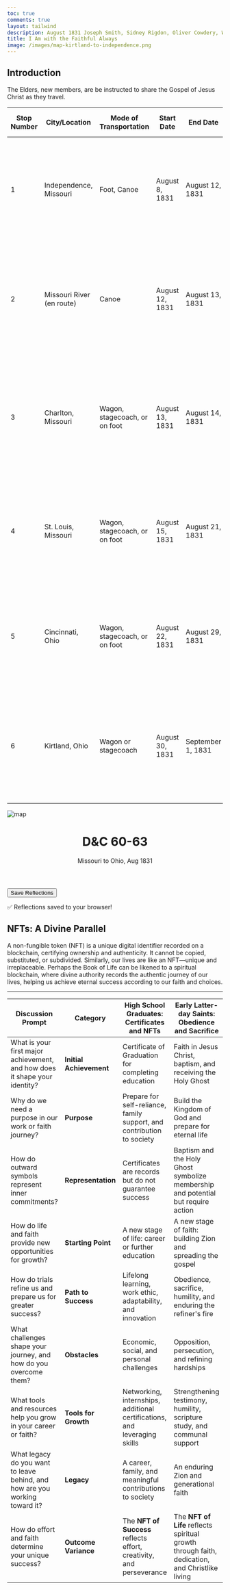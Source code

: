 ```yaml
---
toc: true
comments: true
layout: tailwind
description: August 1831 Joseph Smith, Sidney Rigdon, Oliver Cowdery, William W. Phelps, Sidney Gilbert, Samuel H. Smith, Reynolds Cahoon, Ezra Booth, Frederick G. Williams, Joseph Coe, are in travels back from Zion, Independence MO to Kirtland OH.
title: I Am with the Faithful Always 
image: /images/map-kirtland-to-independence.png
---
```


## Introduction

The Elders, new members, are be instructed to share the Gospel of Jesus Christ as they travel.

| **Stop Number** | **City/Location**         | **Mode of Transportation**     | **Start Date**    | **End Date**      | **Estimated Travel Time**                     | **Historical Context (Revelation)**                                                                                     |
|------------------|---------------------------|---------------------------------|-------------------|-------------------|-----------------------------------------------|-------------------------------------------------------------------------------------------------------------------------|
| 1                | Independence, Missouri   | Foot, Canoe                     | August 8, 1831    | August 12, 1831   | 4 days                                        | **D&C 60**: Commanded to preach the gospel; warned against idleness and fear. Many were instructed to travel two by two. |
| 2                | Missouri River (en route)| Canoe                           | August 12, 1831   | August 13, 1831   | 1 day                                        | **D&C 61**: Revelation about the dangers of the river and divine protection; groups disbanded, with some traveling on foot two by two. |
| 3                | Charlton, Missouri       | Wagon, stagecoach, or on foot   | August 13, 1831   | August 14, 1831   | 1 day                                        | **D&C 62**: The Prophet and his companions met elders traveling to Zion and were assured their testimonies were recorded in heaven. |
| 4                | St. Louis, Missouri      | Wagon, stagecoach, or on foot   | August 15, 1831   | August 21, 1831   | 6 days                                       | Preparation for the transition from river to land travel. No direct revelation recorded here, but preaching likely occurred. |
| 5                | Cincinnati, Ohio         | Wagon, stagecoach, or on foot   | August 22, 1831   | August 29, 1831   | 7 days                                        | Traveled northeast toward Kirtland; opportunity to preach and minister along the way. Some may have continued two by two. |
| 6                | Kirtland, Ohio           | Wagon or stagecoach             | August 30, 1831   | September 1, 1831 | 2 days                                        | **D&C 63**: Upon arrival in Kirtland, the Prophet received revelation concerning Zion, obedience, and blessings for the faithful. |

![map]({{site.baseurl}}/images/map-kirtland-to-independence.png)

<div class="max-w-4xl mx-auto px-4 py-8">
    <header class="mb-6">
        <h1 class="text-3xl font-bold text-gray-900">D&C 60-63</h1>
        <p class="text-lg text-gray-600">Missouri to Ohio, Aug 1831</p>
    </header>
    <!-- Dynamic Sections Container -->
    <div id="sections-container"></div>
    <div class="text-center mt-10">
        <button onclick="saveReflections()" class="bg-blue-600 hover:bg-blue-700 text-white font-semibold py-2 px-6 rounded">Save Reflections</button>
        <p id="saved-msg" class="mt-4 text-green-600 hidden">✅ Reflections saved to your browser!</p>
    </div>
</div>

<script>
    // JSON Data for Sections
    const sectionsData = [
        {
            title: "📖 D&C 60 Dedication of the land and the temple site August 8, 1831.  These verses emphasize preaching, faithfulness, and overcoming fear in teaching",
            image: "{{site.baseurl}}/images/missouri-preaching.png",
            scriptures: [
                "“With some I am not well pleased, for they will not open their mouths” (D&C 60:2)",
                "“Joseph, Sydney, Oliver to preach in Cincinnati... in this place let them lift up their voice and declare my word with loud voices, without wrath or doubting, ... and your sins are forgiven you.” (D&C 60:6,7)",
                "“And let the residue take their journey from St. Louis, two by two, and preach the word, not in haste, ..., until they return to the churches from whence they came.” (D&C 60:8)",
                "“Behold, they have been sent to preach my gospel among the congregations of the wicked; ..., thus: Thou shalt not idle away thy time, neither shalt thou bury thy talent that it may not be known.” (D&C 60:13)"
            ],
            description: "The Lord calls His servants to open their mouths and preach the gospel. He emphasizes faithfulness and the need to testify of His truths.",
            reflectionPlaceholder: "How do I overcome fear and hesitation in sharing the gospel?"
        },
        {
            title: "📖 D&C 61 Prophet and ten elders had traveled down the Missouri River in canoes. A focus on dangers of the river journey, the Lord’s protection, and spiritual warnings.",
            image: "{{site.baseurl}}/images/missouri-canoe.png",
            scriptures: [
                "“The destroyer rideth upon the face of the waters” (D&C 61:19)",
                "“Let all men beware how they take my name in their lips” (D&C 61:2)",
                "“I, the Lord, have decreed and the destroyer hath no power upon the land” (D&C 61:14)"
            ],
            description: "The journey on the Missouri River highlights the dangers and the Lord’s protection. It teaches reliance on His guidance and respect for His name and commands.",
            reflectionPlaceholder: "How do I trust in the Lord during uncertain and dangerous times?"
        },
        {
            title: "📖 D&C 62 Prophet and his group, who were on their way from Independence to Kirtland, met several elders who were on their way to the land of Zion.  Theae scriptures reflect forgiveness, reassurance, and blessings for bearing testimony.",
            image: "{{site.baseurl}}/images/missouri-meeting-by-the-way.png",
            scriptures: [
                "“I, the Lord, forgive sins unto those who confess their sins before me” (D&C 62:3)",
                "“I am with you unto the end” (D&C 62:9)",
                "“Ye are blessed, for the testimony which ye have borne is recorded in heaven” (D&C 62:1)"
            ],
            description: "The Lord reassures and blesses His servants for their faithful testimonies. He provides strength and forgiveness as they continue their missions.",
            reflectionPlaceholder: "What blessings have I experienced from sharing my testimony?"
        },
        {
            title: "📖 D&C 63 The Prophet, Sidney Rigdon, and Oliver Cowdery had arrived in Kirtland on August 27 1831 from their visit to Missouri. These versus align with the themes of the law of the gospel (faith, repentance, baptism, gift of the Holy Ghost), chastity, consecration, and preparation for Zion",
            image: "{{site.baseurl}}/images/kirtland-temple-sunrise.jpg",
            scriptures: [
                "“But, behold, faith cometh not by signs, but signs follow those that believe.” (D&C 63:9)",
                "“Nevertheless, I give commandments, and many have turned away from my commandments and have not kept them. There were among you adulterers...” (D&C 63:13,14)",
                "“let him impart all the money which he can impart, to be sent up unto the land of Zion.  Behold, these things are in his own hands, let him do according to wisdom.” (D&C 63:43,44)",
                "“Let all men beware how they take my name in their lips” (D&C 63:61)",
            ],
            description: "The Lord’s requirements of His people include purity, consecration, and willingness to follow His path. He offers promises of Zion and eternal blessings to those who are faithful.",
            reflectionPlaceholder: "What does it mean to fully give my heart and mind to the Lord?"
        },
    ];

    // Function to generate a unique ID based on the title
    function generateId(title) {
        return `dc42-${title.toLowerCase().replace(/[^a-z0-9]+/g, "-").replace(/(^-|-$)/g, "")}`;
    }

    // Function to Render Sections Dynamically
    function renderSections() {
        const container = document.getElementById("sections-container");
        sectionsData.forEach(section => {
            const id = generateId(section.title); // Generate a unique ID for the section
            const scripturesHTML = section.scriptures
                .map(scripture => `<p class="mb-2 italic text-gray-700">${scripture}</p>`)
                .join("");

            const sectionHTML = `
                <section class="bg-gray-100 shadow rounded-xl p-6 mb-6">
                    ${section.image ? `<img src="${section.image}" alt="${section.title}" class="w-full h-48 object-cover rounded mb-4">` : ""}
                    <h2 class="text-xl font-semibold mb-2">${section.title}</h2>
                    ${scripturesHTML}
                    <p class="mb-4">${section.description}</p>
                    <label class="block mb-1 font-medium">Reflection:</label>
                    <textarea id="${id}" class="w-full p-2 border rounded" placeholder="${section.reflectionPlaceholder}"></textarea>
                </section>
            `;

            container.insertAdjacentHTML("beforeend", sectionHTML);
        });
    }

    // Load Reflections from Local Storage
    function loadReflections() {
        sectionsData.forEach(section => {
            const id = generateId(section.title); // Generate the same unique ID
            const saved = localStorage.getItem(id);
            if (saved) document.getElementById(id).value = saved;
        });
    }

    // Save Reflections to Local Storage
    function saveReflections() {
        sectionsData.forEach(section => {
            const id = generateId(section.title); // Generate the same unique ID
            const value = document.getElementById(id).value;
            localStorage.setItem(id, value);
        });
        const savedMsg = document.getElementById("saved-msg");
        savedMsg.classList.remove("hidden");
        setTimeout(() => savedMsg.classList.add("hidden"), 3000);
    }

    // Initialize the Page
    document.addEventListener("DOMContentLoaded", () => {
        renderSections();
        loadReflections();
    });
</script>

## NFTs: A Divine Parallel

A non-fungible token (NFT) is a unique digital identifier recorded on a blockchain, certifying ownership and authenticity. It cannot be copied, substituted, or subdivided. Similarly, our lives are like an NFT—unique and irreplaceable. Perhaps the Book of Life can be likened to a spiritual blockchain, where divine authority records the authentic journey of our lives, helping us achieve eternal success according to our faith and choices.

---

| **Discussion Prompt**                                      | **Category**               | **High School Graduates: Certificates and NFTs**                                  | **Early Latter-day Saints: Obedience and Sacrifice**                                |
|------------------------------------------------------------|----------------------------|-----------------------------------------------------------------------------------|------------------------------------------------------------------------------------|
| What is your first major achievement, and how does it shape your identity? | **Initial Achievement**    | Certificate of Graduation for completing education                                | Faith in Jesus Christ, baptism, and receiving the Holy Ghost                       |
| Why do we need a purpose in our work or faith journey?     | **Purpose**                | Prepare for self-reliance, family support, and contribution to society            | Build the Kingdom of God and prepare for eternal life                              |
| How do outward symbols represent inner commitments?        | **Representation**         | Certificates are records but do not guarantee success                            | Baptism and the Holy Ghost symbolize membership and potential but require action    |
| How do life and faith provide new opportunities for growth? | **Starting Point**         | A new stage of life: career or further education                                  | A new stage of faith: building Zion and spreading the gospel                        |
| How do trials refine us and prepare us for greater success? | **Path to Success**        | Lifelong learning, work ethic, adaptability, and innovation                       | Obedience, sacrifice, humility, and enduring the refiner's fire                    |
| What challenges shape your journey, and how do you overcome them? | **Obstacles**              | Economic, social, and personal challenges                                         | Opposition, persecution, and refining hardships                                    |
| What tools and resources help you grow in your career or faith? | **Tools for Growth**       | Networking, internships, additional certifications, and leveraging skills         | Strengthening testimony, humility, scripture study, and communal support           |
| What legacy do you want to leave behind, and how are you working toward it? | **Legacy**                 | A career, family, and meaningful contributions to society                         | An enduring Zion and generational faith                                            |
| How do effort and faith determine your unique success?     | **Outcome Variance**       | The **NFT of Success** reflects effort, creativity, and perseverance              | The **NFT of Life** reflects spiritual growth through faith, dedication, and Christlike living |
